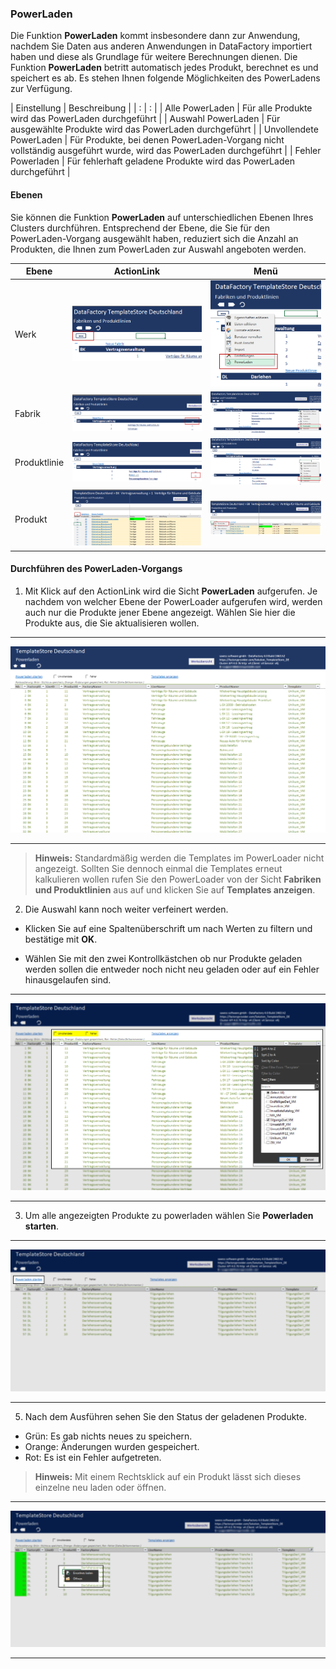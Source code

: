 ### PowerLaden  

Die Funktion **PowerLaden** kommt insbesondere dann zur Anwendung, nachdem Sie Daten aus anderen Anwendungen in DataFactory importiert haben und diese als Grundlage für weitere Berechnungen dienen. Die Funktion **PowerLaden** betritt automatisch jedes Produkt, berechnet es und speichert es ab. Es stehen Ihnen folgende Möglichkeiten des PowerLadens zur Verfügung.  

| Einstellung | Beschreibung |
| : | : |
| Alle PowerLaden | Für alle Produkte wird das PowerLaden durchgeführt |
| Auswahl PowerLaden | Für ausgewählte Produkte wird das PowerLaden durchgeführt |
| Unvollendete PowerLaden | Für Produkte, bei denen PowerLaden-Vorgang nicht vollständig ausgeführt wurde, wird das PowerLaden durchgeführt |
| Fehler Powerladen | Für fehlerhaft geladene Produkte wird das PowerLaden durchgeführt |

#### Ebenen

Sie können die Funktion **PowerLaden** auf unterschiedlichen Ebenen Ihres Clusters durchführen. Entsprechend der Ebene, die Sie für den PowerLaden-Vorgang ausgewählt haben, reduziert sich die Anzahl an Produkten, die Ihnen zum PowerLaden zur Auswahl angeboten werden.

|Ebene|ActionLink|Menü|
|-|-|-|
|Werk|![](/Pictures/Excel-Client/Produkt/PowerLaden/powerladen_1.png)|![](/Pictures/Excel-Client/Produkt/PowerLaden/powerladen_2.png)|
|Fabrik|![](/Pictures/Excel-Client/Produkt/PowerLaden/powerladen_3.png)|![](/Pictures/Excel-Client/Produkt/PowerLaden/powerladen_4.png)|
|Produktlinie|![](/Pictures/Excel-Client/Produkt/PowerLaden/powerladen_5.png)|![](/Pictures/Excel-Client/Produkt/PowerLaden/powerladen_6.png)|
|Produkt|![](/Pictures/Excel-Client/Produkt/PowerLaden/powerladen_7.png)| ![](/Pictures/Excel-Client/Produkt/PowerLaden/powerladen_8.png)| 

#### Durchführen des PowerLaden-Vorgangs

1) Mit Klick auf den ActionLink wird die Sicht **PowerLaden** aufgerufen. Je nachdem von welcher Ebene der PowerLoader aufgerufen wird, werden auch nur die Produkte jener Ebene angezeigt. Wählen Sie hier die Produkte aus, die Sie aktualisieren wollen.

---
![](/Pictures/Excel-Client/Produkt/PowerLaden/powerladen_9.png) 

---

> **Hinweis:** Standardmäßig werden die Templates im PowerLoader nicht angezeigt. Sollten Sie dennoch einmal die Templates erneut kalkulieren wollen rufen Sie den PowerLoader von der Sicht **Fabriken und Produktlinien** aus auf und klicken Sie auf **Templates anzeigen**.

2) Die Auswahl kann noch weiter verfeinert werden.
- Klicken Sie auf eine Spaltenüberschrift um nach Werten zu filtern und bestätige mit **OK**.
 
- Wählen Sie mit den zwei Kontrollkästchen ob nur Produkte geladen werden sollen die entweder noch nicht neu geladen oder auf ein Fehler hinausgelaufen sind.

---
![](/Pictures/Excel-Client/Produkt/PowerLaden/powerladen_10.png) 

---

3) Um alle angezeigten Produkte zu powerladen wählen Sie **Powerladen starten**.

---
![](/Pictures/Excel-Client/Produkt/PowerLaden/powerladen_11.png) 

---

5) Nach dem Ausführen sehen Sie den Status der geladenen Produkte.
- Grün: Es gab nichts neues zu speichern.
- Orange: Änderungen wurden gespeichert.
- Rot: Es ist ein Fehler aufgetreten.

> **Hinweis:** Mit einem Rechtsklick auf ein Produkt lässt sich dieses einzelne neu laden oder öffnen.

---
![](/Pictures/Excel-Client/Produkt/PowerLaden/powerladen_12.png) 

---
